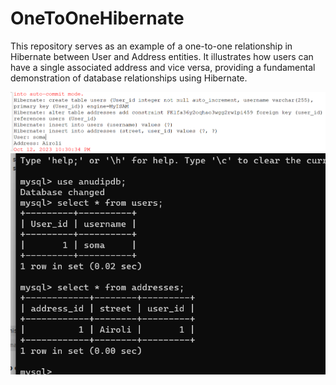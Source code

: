 # OneToOneHibernate
This repository serves as an example of a one-to-one relationship in Hibernate between User and Address entities. It illustrates how users can have a single associated address and vice versa, providing a fundamental demonstration of database relationships using Hibernate.

<img src="onetoone1.png">
<img src="onetoone2.png">

